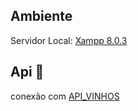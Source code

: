 ## Ambiente
   Servidor Local: [Xampp 8.0.3](https://www.apachefriends.org/pt_br/download.html)

## Api 👾
   conexão com  [API_VINHOS](https://github.com/Xeubaka/api_vinhos)
